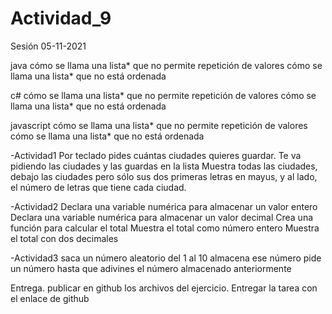 # Actividad_9

Sesión 05-11-2021
 

java
cómo se llama una lista* que no permite repetición de valores
cómo se llama una lista* que no está ordenada


c#
cómo se llama una lista* que no permite repetición de valores
cómo se llama una lista* que no está ordenada


javascript
cómo se llama una lista* que no permite repetición de valores
cómo se llama una lista* que no está ordenada


-Actividad1
Por teclado pides cuántas ciudades quieres guardar.
Te va pidiendo las ciudades y las guardas en la lista
Muestra todas las ciudades, debajo las ciudades pero sólo
sus dos primeras letras en mayus, y al lado, el número de 
letras que tiene cada ciudad.


-Actividad2
Declara una variable numérica para almacenar un valor entero
Declara una variable numérica para almacenar un valor decimal
Crea una función para calcular el total
Muestra el total como número entero
Muestra el total con dos decimales


-Actividad3
saca un número aleatorio del 1 al 10
almacena ese número
pide un número hasta que adivines el número almacenado anteriormente



Entrega.
publicar en github los archivos del ejercicio.
Entregar la tarea con el enlace de github
